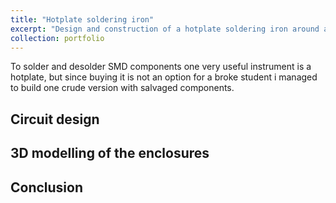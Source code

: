 ```yaml
---
title: "Hotplate soldering iron"
excerpt: "Design and construction of a hotplate soldering iron around an old clothes iron <br/><img src='/images/hotplate_thumb.jpg' width='500'>"
collection: portfolio
---
```


To solder and desolder SMD components one very useful instrument is a hotplate, but since buying it is not an option for a broke student
i managed to build one crude version with salvaged components.

## Circuit design

## 3D modelling of the enclosures

## Conclusion
